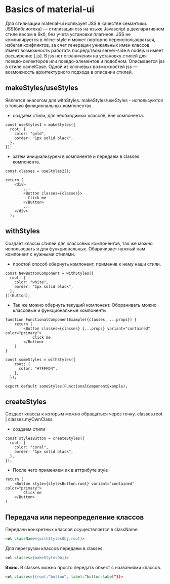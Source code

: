 # Basics of material-ui

Для стилизации material-ui испльзует JSS в качестве семантики.
JSS(библиотека) — стилизация css на языке Javascript в декларативном стиле весом в 6кб, без учета установки плагинов. JSS не компилируется в inline-style и может повторно переиспользоваться, избегая конфликтов, за счет генерации уникальных имен классов. Имеет возможность работать посредством server-side в nodejs и имеет расширение [.js]. В jss нет ограничения на установку стилей для псевдо-селекторов или псевдо-элементов и подобном. Описывается jss в стиле camelCase. Одной из ключевых возможностей jss — возможность архитектурного подхода в описании стилей.

## makeStyles/useStyles

Является аналогом для withStyles. makeStyles/useStyles - используются в только функциональных компонентах.

- создаем стили, для необходимых классов, вне компонента.

```JS
const useStyles1 = makeStyles({
  root: {
    color: "gold",
    border: "1px solid black",
  },
});
```

- затем инициализурем в компоненте и передаем в classes компонента.

```JS
const classes = useStyles2();

return (
    <div>
        ...
        <Button classes={classes}>
          Click me
        </Button>
        ...
    </div>
  );
```

## withStyles

Создает классы стилей для классовых компонентов, так же можно использовать и для функциональных. Обарачивает нужный нам компонент с нужными стилями.

- простой способ обернуть компонент, применив к нему наши стили.

```JS
const NewButtonComponent = withStyles({
  root: {
    color: "white",
    border: "1px solid black",
  },
})(Button);
```

- Так же можно обернуть текущий компонент. Оборачивать можно классовые и функциональные компоненты.

```JS
function FunctionalComponentExample({classes, ...props}) {
    return (
        <Button classes={classes} {...props} variant="contained" color="primary">
            Click me
        </Button>
    )
}

const someStyles = withStyles({
    root: {
      color: "#7FFFD4",
    },
  });

export default someStyles(FunctionalComponentExample);
```


## createStyles

Создает классы к которым можно обращаться через точку. classes.root | classes.myOwnClass.

- создаем стили 

```JS
const stylesButton = createStyles({
  root: {
    color: "coral",
    border: "1px solid black",
  },
});
```

- После чего применяем их в аттрибуте style

```JS
return (
    <Button style={stylesButton.root} variant="contained" color="primary">
        Click me
    </Button>
)
```

## Передача или переопределение классов

Передачи конкретных классов осуществляется в className.
```HTML
<el className={withStylesObj.root}> 
```
Для перегрузки классов передаем в classes.
```HTML
<el classes={makeStylesObj}> 
```
<strong>Вжно.</strong> В classes можно просто передать обьект с названиями классов.
```HTML
<el classes={{root:"button", label:"button-label"}}> 
```